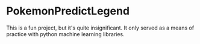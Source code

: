 # PokemonPredictLegend
This is a fun project, but it's quite insignificant. It only served as a means of practice with python machine learning libraries.

